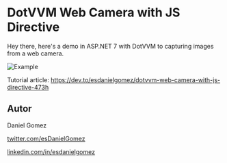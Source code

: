 # DotVVM Web Camera with JS Directive

Hey there, here's a demo in ASP.NET 7 with DotVVM to capturing images from a web camera.

![Example](https://github.com/esdanielgomez/DotVVMWebCamera/assets/20881117/e88d1226-1ff5-49f4-bba1-2dff16a6948a)

Tutorial article: https://dev.to/esdanielgomez/dotvvm-web-camera-with-js-directive-473h

## Autor

Daniel Gomez

[twitter.com/esDanielGomez](https://twitter.com/esDanielGomez)

[linkedin.com/in/esdanielgomez](https://www.linkedin.com/in/esdanielgomez/)
